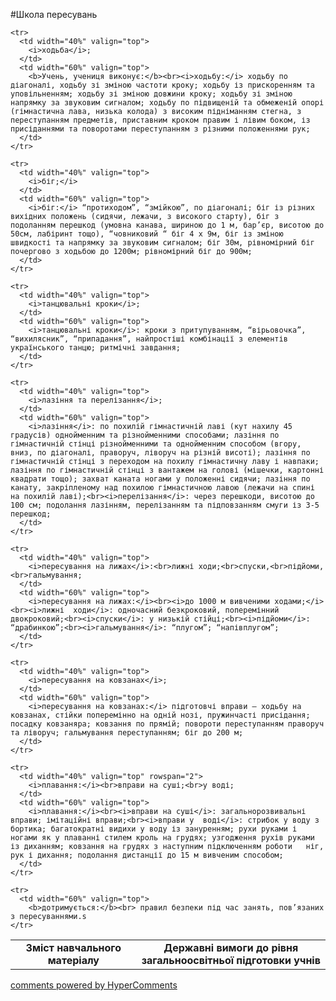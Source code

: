 <div id="hypercomments_widget" class="js-hypercomments-widget invisible"></div>

#Школа пересувань

<table>
  <body>
    <tr>
      <td width="40%" align="center" valign="top">
        <b>Зміст навчального матеріалу</b>
      </td>
      <td width="60%" align="center" valign="top">
        <b>Державні вимоги до рівня загальноосвітньої підготовки учнів</b>
      </td>
    </tr>

    <tr>
      <td width="40%" valign="top">
        <i>ходьба</i>;
      </td>
      <td width="60%" valign="top">
        <b>Учень, учениця виконує:</b><br><i>ходьбу:</i> ходьбу по діагоналі, ходьбу зі зміною частоти кроку; ходьбу із прискоренням та уповільненням; ходьбу зі зміною довжини кроку; ходьбу зі зміною напрямку за звуковим сигналом; ходьбу по підвищеній та обмеженій опорі (гімнастична лава, низька колода) з високим підніманням стегна, з переступанням предметів, приставним кроком правим і лівим боком, із присіданнями та поворотами переступанням з різними положеннями рук;
      </td>
    </tr>

    <tr>
      <td width="40%" valign="top">
        <i>біг;</i>
      </td>
      <td width="60%" valign="top">
        <i>біг:</i> “протиходом”, “змійкою”, по діагоналі; біг із різних вихідних положень (сидячи, лежачи, з високого старту), біг з подоланням перешкод (умовна канава, шириною до 1 м, бар’єр, висотою до 50см, лабіринт тощо), “човниковий “ біг 4 х 9м, біг із зміною швидкості та напрямку за звуковим сигналом; біг 30м, рівномірний біг  почергово з ходьбою до 1200м; рівномірний біг до 900м;
      </td>
    </tr>

    <tr>
      <td width="40%" valign="top">
        <i>танцювальні кроки</i>;
      </td>
      <td width="60%" valign="top">
        <i>танцювальні кроки</i>: кроки з притупуванням, “вірьовочка”, “вихилясник”, “припадання”, найпростіші комбінації з елементів українського танцю; ритмічні завдання;
      </td>
    </tr>

    <tr>
      <td width="40%" valign="top">
        <i>лазіння та перелізання</i>;
      </td>
      <td width="60%" valign="top">
        <i>лазіння</i>: по похилій гімнастичній лаві (кут нахилу 45 градусів) однойменним та різнойменними способами; лазіння по гімнастичній стінці різнойменними та однойменним способом (вгору,  вниз, по діагоналі, праворуч, ліворуч на різній висоті); лазіння по гімнастичній стінці з переходом на похилу гімнастичну лаву і навпаки; лазіння по гімнастичній стінці з вантажем на голові (мішечки, картонні квадрати тощо); захват каната ногами у положенні сидячи; лазіння по канату, закріпленому над похилою гімнастичною лавою (лежачи на спині на похилій лаві);<br><i>перелізання</i>: через перешкоди, висотою до 100 см; подолання лазінням, перелізанням та підповзанням смуги із 3-5 перешкод;
      </td>
    </tr>

    <tr>
      <td width="40%" valign="top">
        <i>пересування на лижах</i>:<br>лижні ходи;<br>спуски,<br>підйоми,<br>гальмування;
      </td>
      <td width="60%" valign="top">
        <i>пересування на лижах:</i><br><i>до 1000 м вивченими ходами;</i><br><i>лижні  ходи</i>: одночасний безкроковий, поперемінний двокроковий;<br><i>спуски</i>: у низькій стійці;<br><i>підйоми</i>: “драбинкою”;<br><i>гальмування</i>: “плугом”; “напівплугом”;
      </td>
    </tr>

    <tr>
      <td width="40%" valign="top">
        <i>пересування на ковзанах</i>;
      </td>
      <td width="60%" valign="top">
        <i>пересування на ковзанах:</i> підготовчі вправи – ходьбу на ковзанах, стійки поперемінно на одній нозі, пружинчасті присідання; посадку ковзаняра; ковзання по прямій; повороти переступанням праворуч та ліворуч; гальмування переступанням; біг до 200 м;
      </td>
    </tr>

    <tr>
      <td width="40%" valign="top" rowspan="2">
        <i>плавання:</i><br>вправи на суші;<br>у воді;
      </td>
      <td width="60%" valign="top">
        <i>плавання:</i><br><i>вправи на суші</i>: загальнорозвивальні вправи; імітаційні вправи;<br><i>вправи у  воді</i>: стрибок у воду з бортика; багатократні видихи у воду із зануренням; рухи руками і ногами як у плаванні стилем кроль на грудях; узгодження рухів руками із диханням; ковзання на грудях з наступним підключенням роботи   ніг, рук і дихання; подолання дистанції до 15 м вивченим способом;
      </td>
    </tr>

    <tr>
      <td width="60%" valign="top">
        <b>дотримується:</b><br> правил безпеки під час занять, пов’язаних з пересуваннями.s
    </tr>
  </body>
</table>

<div class="js-hypercomments-container">
    <a href="http://hypercomments.com" class="hc-link" title="comments widget">comments powered by HyperComments</a>
</div>